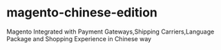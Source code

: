 magento-chinese-edition
=======================

Magento Integrated with Payment Gateways,Shipping Carriers,Language Package and Shopping Experience in Chinese way
